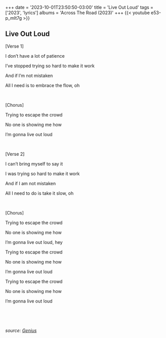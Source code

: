 +++
date = '2023-10-01T23:50:50-03:00'
title = 'Live Out Loud'
tags = ['2023',  'lyrics']
albums = 'Across The Road (2023)'
+++
{{< youtube e53-p_mIt7g >}}

## Live Out Loud

[Verse 1]

I don’t have a lot of patience

I’ve stopped trying so hard to make it work

And if I’m not mistaken

All I need is to embrace the flow, oh

&nbsp;

[Chorus]

Trying to escape the crowd

No one is showing me how

I’m gonna live out loud

&nbsp;

[Verse 2]

I can’t bring myself to say it

I was trying so hard to make it work

And if I am not mistaken

All I need to do is take it slow, oh

&nbsp;

[Chorus]

Trying to escape the crowd

No one is showing me how

I’m gonna live out loud, hey

Trying to escape the crowd

No one is showing me how

I’m gonna live out loud

Trying to escape the crowd

No one is showing me how

I’m gonna live out loud

&nbsp;

&nbsp;

_source: [Genius](https://genius.com/artists/First-of-october)_

